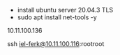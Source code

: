 - install ubuntu server 20.04.3 TLS
- sudo apt install net-tools -y 

10.11.100.136

ssh iel-ferk@10.11.100.116:rootroot

